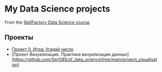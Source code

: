 # My Data Science projects

From the [SkillFactory Data Science course](https://skillfactory.ru/data-science).

## Проекты 

* [Проект 0. Игра: Угадай число](https://github.com/SerG8S/sf_data_science/tree/main/project_0)
* [Проект Визуализация. Практика визуализации данных] (https://github.com/SerG8S/sf_data_science/tree/main/project_visualisation)
